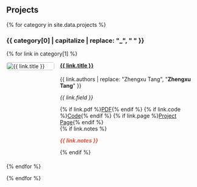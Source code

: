 ## Projects

{% for category in site.data.projects %}
### {{ category[0] | capitalize | replace: "_", " " }}

{% for link in category[1] %}
<div class="project-item" style="display: flex; margin-bottom: 20px; align-items: flex-start;">
  <div style="flex: 0 0 25%; padding-right: 15px;">
    <img src="{{ link.image }}" class="project-image" alt="{{ link.title }}" style="width: 100%; border-radius: 5px;">
  </div>
  <div class="project-details" style="flex: 1;">
    <h4 class="project-title" style="margin-top: 0;"><a href="{{ link.pdf }}">{{ link.title }}</a></h4>
    <p class="project-authors">{{ link.authors | replace: "Zhengxu Tang", "<strong>Zhengxu Tang</strong>" }}</p>
    <p class="project-field"><em>{{ link.field }}</em></p>
    <div class="project-links">
      {% if link.pdf %}<a href="{{ link.pdf }}" class="btn btn-sm z-depth-0" role="button" target="_blank">PDF</a>{% endif %}
      {% if link.code %}<a href="{{ link.code }}" class="btn btn-sm z-depth-0" role="button" target="_blank">Code</a>{% endif %}
      {% if link.page %}<a href="{{ link.page }}" class="btn btn-sm z-depth-0" role="button" target="_blank">Project Page</a>{% endif %}
    </div>
    {% if link.notes %}<p class="project-notes"><strong><i style="color:#e74d3c">{{ link.notes }}</i></strong></p>{% endif %}
  </div>
</div>
{% endfor %}

{% endfor %}